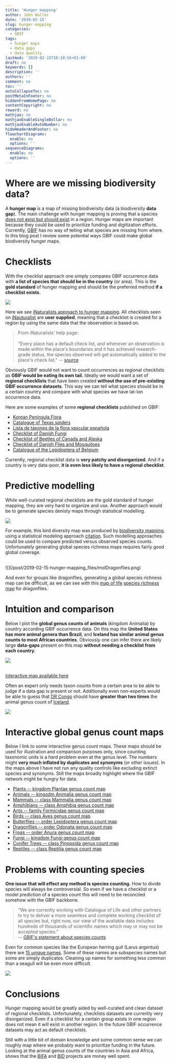```yaml
---
title: 'Hunger mapping'
author: John Waller
date: '2019-02-15'
slug: hunger-mapping
categories:
  - GBIF
tags:
  - hunger maps
  - data gaps
  - data quality
lastmod: '2019-02-15T10:10:56+01:00'
draft: no
keywords: []
description: ''
authors: ''
comment: no
toc: ''
autoCollapseToc: no
postMetaInFooter: no
hiddenFromHomePage: no
contentCopyright: no
reward: no
mathjax: no
mathjaxEnableSingleDollar: no
mathjaxEnableAutoNumber: no
hideHeaderAndFooter: no
flowchartDiagrams:
  enable: no
  options: ''
sequenceDiagrams:
  enable: no
  options: ''
---
```


# Where are we missing biodiversity data?

A **hunger map** is a map of missing biodiversity data (a biodiversity **data gap**). The main challenge with hunger mapping is proving that a species [does not exist but should exist](https://en.wikipedia.org/wiki/Evidence_of_absence)  in a region. Hunger maps are important because they could be used to prioritize funding and digitization efforts. Currently, [GBIF](https://www.gbif.org/what-is-gbif) has no way of telling what species are missing from where. In this blog post I review some potential ways GBIF could make global biodiversity hunger maps.

<!--more-->

# Checklists 

With the checklist approach one simply compares GBIF occurrence data with **a list of species that should be in the country** (or area). This is the **gold standard** of hunger mapping and should be the preferred method **if a checklist exists**. 

![](/post/2019-02-15-hunger-mapping_files/iNaturalistMap.png)

Here we see [iNaturalists approach to hunger mapping](https://www.inaturalist.org/taxa/102661-Hetaerina-cruentata). All checklists seen on [iNauturalist](https://www.inaturalist.org/home) are **user supplied**, meaning that a checklist is created for a region by using the same data that the observation is based on.  

> From iNaturalists' help page: <br><br>
"Every place has a default check list, and whenever an observation is made within the place's boundaries and it has achieved research-grade status, the species observed will get automatically added to the place's check list." -- [source](https://www.inaturalist.org/pages/help)

Obviously GBIF would not want to count occurrences as regional checklists as **GBIF would be eating its own tail.** Ideally we would want a set of **regional checklists** that have been created **without the use of pre-existing GBIF occurrence datasets**. This way we can tell what species should be in a certain country and compare with what species we have lat-lon occurrence data. 

Here are some examples of some **regional checklists** published on GBIF: 


* [Korean Peninsula Flora](https://www.gbif.org/dataset/e09e1e1f-2460-4017-a964-e999abd2bf66)
* [Catalogue of Texas spiders](
https://www.gbif.org/dataset/2c0abc5f-bffd-471b-a932-2288a87668bb)
* [Lista de táxones de la flora vascular española](https://www.gbif.org/dataset/91fecd78-0986-4713-9c36-77532846ee25)
* [Checklist of Danish Fungi](https://www.gbif.org/dataset/2b94a042-fe01-4d9f-8995-d996c21d33cd)
* [Checklist of Beetles of Canada and Alaska](https://www.gbif.org/dataset/7a9bccd4-32fc-420e-a73b-352b92267571)
* [Checklist of Danish Flies and Mosquitoes](https://www.gbif.org/dataset/a7350d23-6727-4eb6-ae0b-6f86fc8d6a71)
* [Catalogue of the Lepidoptera of Belgium](https://www.gbif.org/dataset/848271aa-6a4f-4bae-a055-7081f3e70c4b)

Currently, regional checklist data is **very patchy and disorganized**. And if a country is very data-poor, **it is even less likely to have a regional checklist**. 

# Predictive modelling

While well-curated regional checklists are the gold standard of hunger mapping, they are very hard to organize and use. Another approach would be to generate species denisty maps through statistical modelling.  

![](/post/2019-02-15-hunger-mapping_files/Birds_all_spp.jpg)

For example, this bird diversity map was produced by [biodiversity mapping](https://biodiversitymapping.org/wordpress/index.php/home/), using a statistical modeling approach [citation](https://www.pnas.org/content/110/28/E2602.abstract). Such modelling approaches could be used to compare predicted versus observed species counts. Unfortunately generating global species richness maps requires fairly good global coverage. 

<br>
![](/post/2019-02-15-hunger-mapping_files/molDragonflies.png)
<br>

And even for groups like dragonflies, generating a global species richness map can be difficult, as we can see with this [map of life](https://mol.org/) [species richness map](https://mol.org/patterns/richnessrarity?taxa=dragonflies&indicator=sr) for dragonflies. 


# Intuition and comparison

Below I plot the **global genus counts of animals** (kingdom Animalia) by country according GBIF occurrence data. On this map the **United States has more animal genera than Brazil**, and **Iceland has similar animal genus counts to most African countries**. Obviously one can infer there are likely large **data-gaps** present on this map  **without needing a checklist from each country**.  

![](/post/2019-02-15-hunger-mapping_files/genusCountAnimals.png)

<br> [interactive map available here](https://jhnwllr.github.io/charts/Animals_genusKey.html)

Often an expert only needs taxon counts from a certain area to be able to judge if a data gap is present or not. Additionally even non-experts would be able to guess that [DR Congo](https://www.gbif.org/country/CD/summary) should have  **greater than two times** the animal genus count of [Iceland](https://www.gbif.org/country/IS/summary). 

![](/post/2019-02-15-hunger-mapping_files/icelandGenusCount.png)


# Interactive global genus count maps

Below I link to some interactive genus count maps. These maps should be used for illustration and comparison purposes only, since counting taxonomic units is a hard problem even at the genus level. The numbers might **very much inflated by duplicates and synonyms** (or other issues). In the maps above I have not run any quality controls like excluding extinct species and synonyms. Still the maps broadly highlight where the GBIF network might be hungry for data. 


* [Plants -- kingdom Plantae genus count map](https://jhnwllr.github.io/charts/Plants_genusKey.html)
* [Animals -- kingodm  Animalia genus count map](https://jhnwllr.github.io/charts/Animals_genusKey.html)
* [Mammals -- class Mammalia genus count map](https://jhnwllr.github.io/charts/Mammalia_genusKey.html)
* [Amphibians -- class Amphibia genus count map](https://jhnwllr.github.io/charts/Amphibia_genusKey.html)
* [Ants --  family Formicidae genus count map](https://jhnwllr.github.io/charts/Ants_genusKey.html)
* [Birds -- class Aves genus count map](https://jhnwllr.github.io/charts/Aves_genusKey.html)
* [Butterflies -- order Lepidoptera genus count map](https://jhnwllr.github.io/charts/Butterflies_genusKey.html)
* [Dragonflies -- order Odonata genus count map](https://jhnwllr.github.io/charts/Dragonflies_genusKey.html)
* [Frogs -- order Anura genus count map](https://jhnwllr.github.io/charts/Frogs_genusKey.html)
* [Fungi -- kingdom Fungi genus count map](https://jhnwllr.github.io/charts/Fungi_genusKey.html)
* [Conifer Trees -- class Pinopsida genus count map](https://jhnwllr.github.io/charts/Pinosida_genusKey.html)
* [Reptiles -- class Reptilia genus count map](https://jhnwllr.github.io/charts/Reptilia_genusKey.html)


# Problems with counting species 

**One issue that will effect any method is species counting.** How to divide species will always be controversial. So even if we have a checklist or a model prediction of a species count this will need to be reconciled somehow with the GBIF backbone. 

> "We are currently working with Catalogue of Life and other partners to try to deliver a more seamless and complete working checklist of all species but, right now, our view of the available data includes hundreds of thousands of scientific names which may or may not be accepted species." <br> -- [GBIF's statement about species counts](https://www.gbif.org/about-species-counts)

Even for common species like the European herring gull (Larus argentus) there are [15 unique names](https://www.gbif.org/occurrence/gallery?taxon_key=9741811&taxon_key=9741394&taxon_key=9806227&taxon_key=5846445&taxon_key=8794868&taxon_key=9493513&taxon_key=8754531&taxon_key=2481139&taxon_key=9793385&taxon_key=9250315&taxon_key=8731929&taxon_key=9401820&taxon_key=6178140&taxon_key=9132226&taxon_key=9813593). Some of these names are subspecies names but some are simply duplicates. Cleaning up names for something less common than a seagull will be even more difficult. 

![](/post/2019-02-15-hunger-mapping_files/larusArgentus.png)


# Conclusions 

Hunger mapping would be greatly aided by well-curated and clean dataset of regional checklists. Unfortunately, checklists datasets are currently very disorganized. Even if a checklist for a certain group exists in one region does not mean it will exist in another region. In the future GBIF occurrence datasets may act as default checklists. 

Still with a little bit of domain knowledge and some common sense we can roughly map where we probably want to prioritize funding in the future. Looking at the animal genus counts of the countries in Asia and Africa, shows that the [BIFA](https://www.gbif.org/programme/82629/bifa-biodiversity-information-fund-for-asia) and [BID](https://www.gbif.org/programme/82243/bid-biodiversity-information-for-development) projects are money well spent. 





<!--more-->
